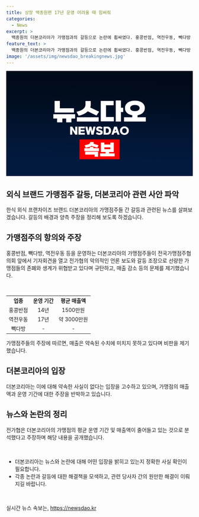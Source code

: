 ```yaml
---
title: 상장 백종원편 17년 운영 어려울 때 힘써줘
categories:
  - News
excerpt: >
  백종원의 더본코리아가 가맹점과의 갈등으로 논란에 휩싸였다. 홍콩반점, 역전우동, 빽다방 등을 운영하는 가맹점주들은 전국가맹점주협의회의 거짓보도를 규탄하고, 선량한 가맹점의 생계가 위협받고 있다고 호소했다. 더본코리아와 가맹점주들 간에는 매출, 수익률 등을 둘러싼 분쟁이 벌어지고 있으며, 이에 관련된 상장(IPO) 등의 논란도 불거졌다. 협의회는 이에 반박하며, 더본코리아의 가맹점 평균 운영 기간이 줄어들고 매출액이 감소하고 있다고 주장했다. 가맹점주들은 생존권을 지키기 위해 노력하겠다고 강조했다.
feature_text: >
  백종원의 더본코리아가 가맹점과의 갈등으로 논란에 휩싸였다. 홍콩반점, 역전우동, 빽다방 등을 운영하는 가맹점주들은 전국가맹점주협의회의 거짓보도를 규탄하고, 선량한 가맹점의 생계가 위협받고 있다고 호소했다. 더본코리아와 가맹점주들 간에는 매출, 수익률 등을 둘러싼 분쟁이 벌어지고 있으며, 이에 관련된 상장(IPO) 등의 논란도 불거졌다. 협의회는 이에 반박하며, 더본코리아의 가맹점 평균 운영 기간이 줄어들고 매출액이 감소하고 있다고 주장했다. 가맹점주들은 생존권을 지키기 위해 노력하겠다고 강조했다.
image: '/assets/img/newsdao_breakingnews.jpg'
---
```


<p><img src="/assets/img/newsdao_breakingnews.jpg" alt="cryptoinkorea 속보" /></p>

<h2 data-ke-size="size26">외식 브랜드 가맹점주 갈등, 더본코리아 관련 사안 파악</h2>

<p data-ke-size="size16">한식 외식 프랜차이즈 브랜드 더본코리아의 가맹점주들 간 갈등과 관련된 뉴스를 살펴보겠습니다. 갈등의 배경과 양측 주장을 정리해 보도록 하겠습니다.</p>

<h2 data-ke-size="size24">가맹점주의 항의와 주장</h2>

<p data-ke-size="size16">홍콩반점, 빽다방, 역전우동 등을 운영하는 더본코리아의 가맹점주들이 전국가맹점주협의회 앞에서 기자회견을 열고 전가협의 악의적인 언론 보도와 갈등 조장으로 선량한 가맹점들의 존폐와 생계가 위협받고 있다며 규탄하고, 매출 감소 등의 문제를 제기했습니다.</p>

<p data-ke-size="size16">&nbsp;</p>

<table>
    <tr style="height: 2px;">
        <td style="text-align: center; height: 17px;"><b>업종</b></td>
        <td style="text-align: center; height: 17px;"><b>운영 기간</b></td>
        <td style="text-align: center; height: 17px;"><b>평균 매출액</b></td>
    </tr>
    <tr>
        <td style="text-align: center; height: 17px;">홍콩반점</td>
        <td style="text-align: center; height: 17px;">14년</td>
        <td style="text-align: center; height: 17px;">1500만원</td>
    </tr>
    <tr>
        <td style="text-align: center; height: 17px;">역전우동</td>
        <td style="text-align: center; height: 17px;">17년</td>
        <td style="text-align: center; height: 17px;">약 3000만원</td>
    </tr>
    <tr>
        <td style="text-align: center; height: 17px;">빽다방</td>
        <td style="text-align: center; height: 17px;">-</td>
        <td style="text-align: center; height: 17px;">-</td>
    </tr>
</table>

<p data-ke-size="size16">가맹점주들의 주장에 따르면, 매출은 약속된 수치에 미치지 못하고 있다며 비판을 제기했습니다.</p>

<h2 data-ke-size="size24">더본코리아의 입장</h2>

<p data-ke-size="size16">더본코리아는 이에 대해 약속한 사실이 없다는 입장을 고수하고 있으며, 가맹점의 매출액과 운영 기간에 대한 주장을 반박하고 있습니다.</p>

<h2 data-ke-size="size24">뉴스와 논란의 정리</h2>

<p data-ke-size="size16">전가협은 더본코리아의 가맹점의 평균 운영 기간 및 매출액이 줄어들고 있는 것으로 분석했다고 주장하며 해당 내용을 공개했습니다.</p>

<p data-ke-size="size16">&nbsp;</p>

<ul>
    <li>더본코리아는 뉴스와 논란에 대해 어떤 입장을 밝히고 있는지 정확한 사실 확인이 필요합니다.</li>
    <li>각종 논란과 갈등에 대한 해결책을 모색하고, 관련 당사자 간의 원만한 해결이 이뤄지길 바랍니다.</li>
</ul>

<p data-ke-size="size16">&nbsp;</p>
실시간 뉴스 속보는, <a href="https://newsdao.kr" rel="dofollow">https://newsdao.kr</a>


